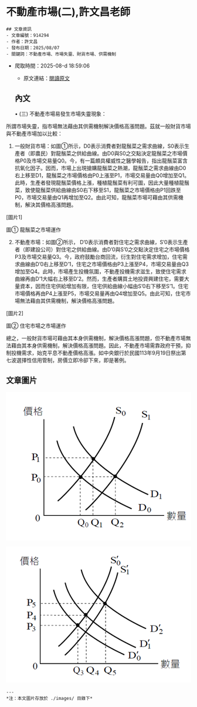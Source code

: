# 不動產市場(二),許文昌老師
            

    ## 文章資訊
    - 文章編號：914294
    - 作者：許文昌
    - 發布日期：2025/08/07
    - 關鍵詞：不動產市場、市場失靈、財貨市場、供需機制
- 爬取時間：2025-08-d 18:59:06
    - 原文連結：[閱讀原文](https://real-estate.get.com.tw/Columns/detail.aspx?no=914294)

    ## 內文
    • (三) 不動產市場易發生市場失靈現象：

所謂市場失靈，指市場無法藉由其供需機制解決價格高漲問題。茲就一般財貨市場與不動產市場加以比較：

1. 一般財貨市場：如圖①所示，D0表示消費者對龍鬚菜之需求曲線，S0表示生產者（即農民）對龍鬚菜之供給曲線。由D0與S0之交點決定龍鬚菜之市場價格P0及市場交易量Q0。今，有一篇頗具權威性之醫學報告，指出龍鬚菜富含抗氧化因子。因而，市場上出現搶購龍鬚菜之熱潮，龍鬚菜之需求曲線由D0右上移至D1，龍鬚菜之市場價格由P0上漲至P1，市場交易量由Q0增加至Q1。此時，生產者發現龍鬚菜價格上漲，種植龍鬚菜有利可圖，因此大量種植龍鬚菜，致使龍鬚菜供給曲線由S0右下移至S1，龍鬚菜之市場價格由P1回跌至P0，市場交易量由Q1再增加至Q2。由此可知，龍鬚菜市場可藉由其供需機制，解決其價格高漲問題。

[圖片1]

圖① 龍鬚菜之市場運作

2. 不動產市場：如圖②所示， D’0表示消費者對住宅之需求曲線，S’0表示生產者（即建設公司）對住宅之供給曲線。由D’0與S’0之交點決定住宅之市場價格P3及市場交易量Q3。今，政府鼓勵台商回流，衍生對住宅需求增加，住宅需求曲線由D’0右上移至D’1，住宅之市場價格由P3上漲至P4，市場交易量由Q3增加至Q4。此時，市場產生投機氛圍，不動產投機需求滋生，致使住宅需求曲線再由D’1大幅右上移至D’2。然而，生產者購買土地投資興建住宅，需要大量資本，因而住宅供給增加有限，住宅供給曲線小幅由S’0右下移至S’1。住宅市場價格再由P4上漲至P5，市場交易量再由Q4增加至Q5。由此可知，住宅市場無法藉由其供需機制，解決價格高漲問題。

[圖片2]

圖② 住宅市場之市場運作

總之，一般財貨市場可藉由其本身供需機制，解決價格高漲問題，但不動產市場無法藉由其本身供需機制，解決價格高漲問題。因此，不動產市場需靠政府干預，抑制投機需求，始克平息不動產價格高漲。如中央銀行於民國113年9月19日祭出第七波選擇性信用管制，房價立即冷卻下來，即是著例。

## 文章圖片

![圖片1](./images/914294_a562f32e.png)

![圖片2](./images/914294_4e49e11e.png)


    ---
    *注：本文圖片存放於 ./images/ 目錄下*
    